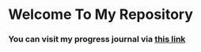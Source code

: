 # Welcome To My Repository


### You can visit my progress journal via [this link](https://pjournal.github.io/boun01-tugrulozsoy/)

